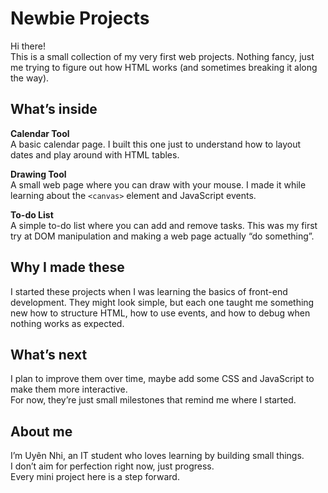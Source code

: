 # Newbie Projects

Hi there!  
This is a small collection of my very first web projects. Nothing fancy, just me trying to figure out how HTML works (and sometimes breaking it along the way).

## What’s inside

**Calendar Tool**  
A basic calendar page. I built this one just to understand how to layout dates and play around with HTML tables.

**Drawing Tool**  
A small web page where you can draw with your mouse. I made it while learning about the `<canvas>` element and JavaScript events.

**To-do List**  
A simple to-do list where you can add and remove tasks. This was my first try at DOM manipulation and making a web page actually “do something”.

## Why I made these

I started these projects when I was learning the basics of front-end development. They might look simple, but each one taught me something new how to structure HTML, how to use events, and how to debug when nothing works as expected.

## What’s next

I plan to improve them over time, maybe add some CSS and JavaScript to make them more interactive.  
For now, they’re just small milestones that remind me where I started.

## About me

I’m Uyên Nhi, an IT student who loves learning by building small things.  
I don’t aim for perfection right now, just progress.  
Every mini project here is a step forward.

